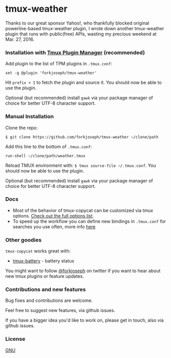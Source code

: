 # tmux-weather
Thanks to our great sponsor Yahoo!, who thankfully blocked original
powerline-based tmux-weather plugin, I wrote down another tmux-weather
plugin that runs with public(free) APIs, wasting my precious weekend
at Mar. 27, 2016. 


### Installation with [Tmux Plugin Manager](https://github.com/tmux-plugins/tpm) (recommended)

Add plugin to the list of TPM plugins in `.tmux.conf`:

    set -g @plugin 'forkjoseph/tmux-weather'

Hit `prefix + I` to fetch the plugin and source it. You should now be able to
use the plugin.

Optional (but recommended) install `gawk` via your package manager of choice
for better UTF-8 character support.

### Manual Installation

Clone the repo:

    $ git clone https://github.com/forkjoseph/tmux-weather ~/clone/path

Add this line to the bottom of `.tmux.conf`:

    run-shell ~/clone/path/weather.tmux

Reload TMUX environment with: `$ tmux source-file ~/.tmux.conf`. You should now
be able to use the plugin.

Optional (but recommended) install `gawk` via your package manager of choice
for better UTF-8 character support.

<!--
### Limitations

This plugin has some known limitations. Please read about it
[here](docs/limitations.md).
-->

### Docs

- Most of the behavior of tmux-copycat can be customized via tmux options.
  [Check out the full options list](docs/customizations.md).
- To speed up the workflow you can define new bindings in `.tmux.conf` for
  searches you use often, more info [here](docs/defining_new_stored_searches.md)

### Other goodies

`tmux-copycat` works great with:

- [tmux-battery](https://github.com/forkjoseph/tmux-battery) - battery status 

You might want to follow [@forkjoseph](https://twitter.com/forkjoseph) on
twitter if you want to hear about new tmux plugins or feature updates.

<!--
### Test suite

This plugin has a pretty extensive integration test suite that runs on
[travis](https://travis-ci.org/forkjoseph/tmux-weather).

When run locally, it depends on `vagrant`. Run it with:

    # within project top directory
    $ ./run-tests

By default tests run in 2 vagrant VMs: ubuntu and centos.
-->

### Contributions and new features

Bug fixes and contributions are welcome.

Feel free to suggest new features, via github issues.

If you have a bigger idea you'd like to work on, please get in touch, also via
github issues.

### License

[GNU](LICENSE.md)
